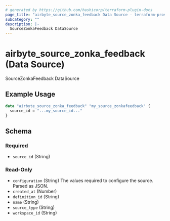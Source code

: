```yaml
---
# generated by https://github.com/hashicorp/terraform-plugin-docs
page_title: "airbyte_source_zonka_feedback Data Source - terraform-provider-airbyte"
subcategory: ""
description: |-
  SourceZonkaFeedback DataSource
---
```


# airbyte_source_zonka_feedback (Data Source)

SourceZonkaFeedback DataSource

## Example Usage

```terraform
data "airbyte_source_zonka_feedback" "my_source_zonkafeedback" {
  source_id = "...my_source_id..."
}
```

<!-- schema generated by tfplugindocs -->
## Schema

### Required

- `source_id` (String)

### Read-Only

- `configuration` (String) The values required to configure the source. Parsed as JSON.
- `created_at` (Number)
- `definition_id` (String)
- `name` (String)
- `source_type` (String)
- `workspace_id` (String)
